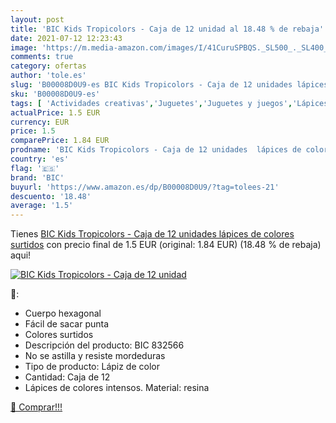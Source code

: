 ```yaml
---
layout: post
title: 'BIC Kids Tropicolors - Caja de 12 unidad al 18.48 % de rebaja'
date: 2021-07-12 12:23:43
image: 'https://m.media-amazon.com/images/I/41CuruSPBQS._SL500_._SL400_.jpg'
comments: true
category: ofertas
author: 'tole.es'
slug: 'B00008D0U9-es BIC Kids Tropicolors - Caja de 12 unidades lápices de...'
sku: 'B00008D0U9-es'
tags: [ 'Actividades creativas','Juguetes','Juguetes y juegos','Lápices de colores para niños','Material de escritura y dibujo para niños','bic','lápices', ]
actualPrice: 1.5 EUR
currency: EUR
price: 1.5
comparePrice: 1.84 EUR
prodname: 'BIC Kids Tropicolors - Caja de 12 unidades  lápices de colores surtidos'
country: 'es'
flag: '🇪🇸'
brand: 'BIC'
buyurl: 'https://www.amazon.es/dp/B00008D0U9/?tag=tolees-21'
descuento: '18.48'
average: '1.5'
---
```


Tienes [BIC Kids Tropicolors - Caja de 12 unidades  lápices de colores surtidos](https://www.amazon.es/dp/B00008D0U9/?tag=tolees-21) con precio final de  1.5 EUR (original: 1.84 EUR) (18.48 %  de rebaja) aqui!

[![BIC Kids Tropicolors - Caja de 12 unidad](https://m.media-amazon.com/images/I/41CuruSPBQS._SL500_._SL400_.jpg)](https://www.amazon.es/dp/B00008D0U9/?tag=tolees-21)

🔎:

- Cuerpo hexagonal
- Fácil de sacar punta
- Colores surtidos
- Descripción del producto: BIC 832566
- No se astilla y resiste mordeduras
- Tipo de producto: Lápiz de color
- Cantidad: Caja de 12
- Lápices de colores intensos. Material: resina

[🛒 Comprar!!!](https://www.amazon.es/dp/B00008D0U9/?tag=tolees-21)
